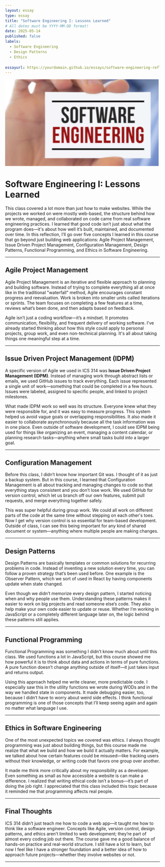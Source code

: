```yaml
---
layout: essay
type: essay
title: "Software Engineering I: Lessons Learned"
# All dates must be YYYY-MM-DD format!
date: 2025-05-14
published: false
labels: 
  - Software Engineering
  - Design Patterns
  - Ethics

essayurl: https://yourdomain.github.io/essays/software-engineering-reflection.html
---
```


<img width="500px" class="img-fluid" src="../img/eng.png">


# Software Engineering I: Lessons Learned

This class covered a lot more than just how to make websites. While the projects we worked on were mostly web-based, the structure behind how we wrote, managed, and collaborated on code came from real software engineering practices. I learned that good code isn’t just about what the program does—it's about how well it’s built, maintained, and documented over time. In this reflection, I’ll go over five concepts I learned in this course that go beyond just building web applications: Agile Project Management, Issue Driven Project Management, Configuration Management, Design Patterns, Functional Programming, and Ethics in Software Engineering.

---

## Agile Project Management

Agile Project Management is an iterative and flexible approach to planning and building software. Instead of trying to complete everything all at once like in the traditional "waterfall" method, Agile encourages constant progress and reevaluation. Work is broken into smaller units called iterations or sprints. The team focuses on completing a few features at a time, reviews what’s been done, and then adapts based on feedback.

Agile isn’t just a coding workflow—it’s a mindset. It promotes communication, flexibility, and frequent delivery of working software. I’ve already started thinking about how this style could apply to personal projects, group work, and even non-technical planning. It's all about taking things one meaningful step at a time.

---

## Issue Driven Project Management (IDPM)

A specific version of Agile we used in ICS 314 was **Issue Driven Project Management (IDPM)**. Instead of managing work through abstract lists or emails, we used GitHub issues to track everything. Each issue represented a single unit of work—something that could be completed in a few hours. Issues were labeled, assigned to specific people, and linked to project milestones.

What made IDPM work so well was its structure. Everyone knew what they were responsible for, and it was easy to measure progress. This system helped us avoid vague goals or overlapping responsibilities. It also made it easier to collaborate asynchronously because all the task information was in one place. Even outside of software development, I could see IDPM being used for things like organizing an event, managing a content calendar, or planning research tasks—anything where small tasks build into a larger goal.

---

## Configuration Management

Before this class, I didn’t know how important Git was. I thought of it as just a backup system. But in this course, I learned that Configuration Management is all about tracking and managing changes to code so that everything stays consistent and you don’t lose work. We used GitHub for version control, which let us branch off our own features, submit pull requests, and merge everything together safely.

This was super helpful during group work. We could all work on different parts of the code at the same time without stepping on each other's toes. Now I get why version control is so essential for team-based development. Outside of class, I can see this being important for any kind of shared document or system—anything where multiple people are making changes.

---

## Design Patterns

Design Patterns are basically templates or common solutions for recurring problems in code. Instead of inventing a new solution every time, you can follow a proven strategy that’s been used before. One example is the Observer Pattern, which we sort of used in React by having components update when state changed.

Even though we didn’t memorize every design pattern, I started noticing when and why people use them. Understanding these patterns makes it easier to work on big projects and read someone else’s code. They also help make your own code easier to update or reuse. Whether I’m working in JavaScript or a completely different language later on, the logic behind these patterns still applies.

---

## Functional Programming

Functional Programming was something I didn’t know much about until this class. We used functions a lot in JavaScript, but this course showed me how powerful it is to think about data and actions in terms of pure functions. A pure function doesn’t change anything outside of itself—it just takes input and returns output.

Using this approach helped me write cleaner, more predictable code. I especially saw this in the utility functions we wrote during WODs and in the way we handled state in components. It made debugging easier, too, because I didn’t have to worry about weird side effects. I think functional programming is one of those concepts that I’ll keep seeing again and again no matter what language I use.

---

## Ethics in Software Engineering

One of the most unexpected topics we covered was ethics. I always thought programming was just about building things, but this course made me realize that what we build and how we build it actually matters. For example, we talked about how certain features could be misused—like tracking users without their knowledge, or writing code that favors one group over another.

It made me think more critically about my responsibility as a developer. Even something as small as how accessible a website is can make a difference. I realized that writing ethical code isn’t a bonus—it’s part of doing the job right. I appreciated that this class included this topic because it reminded me that programming affects real people.

---

## Final Thoughts

ICS 314 didn’t just teach me how to code a web app—it taught me how to think like a software engineer. Concepts like Agile, version control, design patterns, and ethics aren’t limited to web development; they’re part of almost every coding job out there. The course gave me a good balance of hands-on practice and real-world structure. I still have a lot to learn, but now I feel like I have a stronger foundation and a better idea of how to approach future projects—whether they involve websites or not.

---

